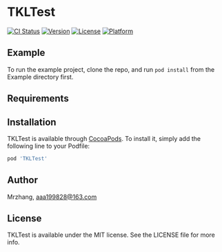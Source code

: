 # TKLTest

[![CI Status](https://img.shields.io/travis/Mrzhang/TKLTest.svg?style=flat)](https://travis-ci.org/Mrzhang/TKLTest)
[![Version](https://img.shields.io/cocoapods/v/TKLTest.svg?style=flat)](https://cocoapods.org/pods/TKLTest)
[![License](https://img.shields.io/cocoapods/l/TKLTest.svg?style=flat)](https://cocoapods.org/pods/TKLTest)
[![Platform](https://img.shields.io/cocoapods/p/TKLTest.svg?style=flat)](https://cocoapods.org/pods/TKLTest)

## Example

To run the example project, clone the repo, and run `pod install` from the Example directory first.

## Requirements

## Installation

TKLTest is available through [CocoaPods](https://cocoapods.org). To install
it, simply add the following line to your Podfile:

```ruby
pod 'TKLTest'
```

## Author

Mrzhang, aaa199828@163.com

## License

TKLTest is available under the MIT license. See the LICENSE file for more info.
